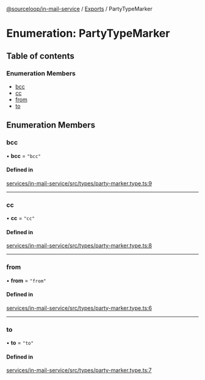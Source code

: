 [@sourceloop/in-mail-service](../README.md) / [Exports](../modules.md) / PartyTypeMarker

# Enumeration: PartyTypeMarker

## Table of contents

### Enumeration Members

- [bcc](PartyTypeMarker.md#bcc)
- [cc](PartyTypeMarker.md#cc)
- [from](PartyTypeMarker.md#from)
- [to](PartyTypeMarker.md#to)

## Enumeration Members

### bcc

• **bcc** = ``"bcc"``

#### Defined in

[services/in-mail-service/src/types/party-marker.type.ts:9](https://github.com/sourcefuse/loopback4-microservice-catalog/blob/00e854d46/services/in-mail-service/src/types/party-marker.type.ts#L9)

___

### cc

• **cc** = ``"cc"``

#### Defined in

[services/in-mail-service/src/types/party-marker.type.ts:8](https://github.com/sourcefuse/loopback4-microservice-catalog/blob/00e854d46/services/in-mail-service/src/types/party-marker.type.ts#L8)

___

### from

• **from** = ``"from"``

#### Defined in

[services/in-mail-service/src/types/party-marker.type.ts:6](https://github.com/sourcefuse/loopback4-microservice-catalog/blob/00e854d46/services/in-mail-service/src/types/party-marker.type.ts#L6)

___

### to

• **to** = ``"to"``

#### Defined in

[services/in-mail-service/src/types/party-marker.type.ts:7](https://github.com/sourcefuse/loopback4-microservice-catalog/blob/00e854d46/services/in-mail-service/src/types/party-marker.type.ts#L7)
